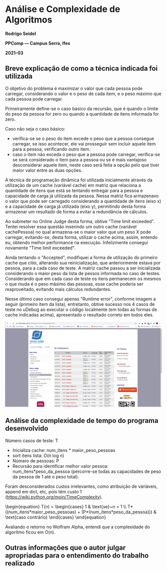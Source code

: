 # Análise e Complexidade de Algoritmos

**Rodrigo Seidel**

**PPComp — Campus Serra, Ifes**

**2021-03**

## Breve explicação de como a técnica indicada foi utilizada

O objetivo do problema é maximizar o valor que cada pessoa pode carregar, considerando o valor e o peso de cada item, e o peso máximo que cada pessoa pode carregar.

Primeiramente define-se o caso básico da recursão, que é quando o limite do peso da pessoa for zero ou quando a quantidade de itens informada for zero. 

Caso não seja o caso básico:
- verifica-se se o peso do item excede o peso que a pessoa consegue carregar, se isso acontecer, ele vai prosseguir sem incluir aquele item para a pessoa, verificando outro item. 
- caso o item não exceda o peso que a pessoa pode carregar, verifica-se se será considerado o item para a pessoa ou se é mais vantajoso desconsiderar aquele item, neste caso será feita a opção pelo que tiver maior valor entre as duas opções.

A técnica de programação dinâmica foi utilizada inicialmente através da utilização de um cache (variável cache) em matriz que relaciona a quantidade de itens que está se tentando entregar para a pessoa e
capacidade de carga já utilizada da pessoa. Nessa matriz fica armazenavo o valor que pode ser carregado considerando a quantidade de itens (eixo x) e a capacidade de carga já utilizada (eixo y), permitindo desta forma armazenar um resultado de forma a evitar a redundância de cálculos.

Ao submeter no Online Judge desta forma, obtive "Time limit exceeded". Tentei resolver essa questão inserindo um outro cache (variável cachePessoa) no qual armazena-se o maior valor que um peso X pode carregar, evitando-se, desta forma, utilizar o cache acima, assim, entendo eu, obtendo melhor performance na execução. Infelizmente consegui novamente "Time limit exceeded".

Ainda tentando o "Accepted", modifiquei a forma de utilização do primeiro cache que citei, alterando sua reinicialização, que anteriormente estava por pessoa, para a cada caso de teste. A matriz cache passou a ser inicializada considerando o maior peso da lista de pessos informada no caso de testes. Considerando que em cada caso de teste os itens permanecem os mesmos o que muda é o peso máximo das pessoas, esse cache poderia ser reaproveitado, evitando mais cálculos redundantes.

Nesse último caso consegui apenas "Runtime error", conforme imagem a seguir (primeiro item da lista), entretanto, obtive sucesso nos 4 casos de teste no uDebug ao executar o código localmente (em todas as formas de cache indicadas acima), apresentado o resultado correto em todos eles.

![Veredito](./10130-veredito.png)


## Análise da complexidade de tempo do programa desenvolvido

Número casos de teste: T
- Inicializa cache: num_itens * maior_peso_pessoas
- sort itens lista: O(n log n)
- Número de pessoas: P
- Recursão para identificar melhor valor pessoa: num_itens*peso_da_pessoa (percorre-se todas as capacidades de peso da pessoa de 1 até o peso total).

Foram desconsiderados custos irrelevantes, como atribuição de váriáveis, append em dict, etc, pois têm custo 1 (https://wiki.python.org/moin/TimeComplexity).

<div class="math">
\begin{equation}
T(n) =
  \begin{cases}
    1 & \text{se}~n = 1 \\
    T*((num_itens*maior_peso_pessoas) + (P*(num_itens*peso_da_pessoa))) & \text{caso contrário}
  \end{cases}
\end{equation}
</div>

Avaliando o retorno no Wolfram Alpha, entendi que a complexidade do algoritmo ficou em O(n).


## Outras informações que o autor julgar apropriadas para o entendimento do trabalho realizado
